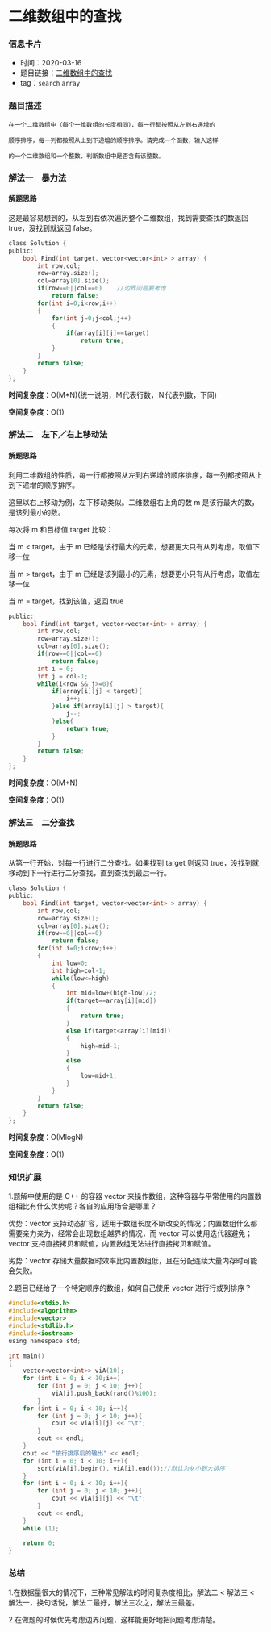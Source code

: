 # 二维数组中的查找
### 信息卡片
- 时间：2020-03-16
- 题目链接：[二维数组中的查找](https://www.nowcoder.com/practice/abc3fe2ce8e146608e868a70efebf62e?tpId=13&tqId=11154&tPage=1&rp=1&ru=/ta/coding-interviews&qru=/ta/coding-interviews/question-ranking)
- tag：`search` `array`
### 题目描述
```
在一个二维数组中（每个一维数组的长度相同），每一行都按照从左到右递增的

顺序排序，每一列都按照从上到下递增的顺序排序。请完成一个函数，输入这样

的一个二维数组和一个整数，判断数组中是否含有该整数。
```
### 解法一　暴力法
#### 解题思路
这是最容易想到的，从左到右依次遍历整个二维数组，找到需要查找的数返回 true，没找到就返回 false。
```C
class Solution {
public:
    bool Find(int target, vector<vector<int> > array) {
        int row,col;
        row=array.size();
        col=array[0].size();
        if(row==0||col==0)    //边界问题要考虑
            return false;
        for(int i=0;i<row;i++)
        {
            for(int j=0;j<col;j++)
            {
                if(array[i][j]==target)
                    return true;
            }
        }
        return false;
    }
};
```
**时间复杂度**：O(M*N)(统一说明，Ｍ代表行数，Ｎ代表列数，下同)

**空间复杂度**：O(1)

### 解法二　左下／右上移动法
#### 解题思路
利用二维数组的性质，每一行都按照从左到右递增的顺序排序，每一列都按照从上到下递增的顺序排序。

这里以右上移动为例，左下移动类似。二维数组右上角的数 m 是该行最大的数，是该列最小的数。

每次将 m 和目标值 target 比较：

当 m < target，由于 m 已经是该行最大的元素，想要更大只有从列考虑，取值下移一位

当 m > target，由于 m 已经是该列最小的元素，想要更小只有从行考虑，取值左移一位

当 m = target，找到该值，返回 true
```C
public:
    bool Find(int target, vector<vector<int> > array) {
        int row,col;
        row=array.size();
        col=array[0].size();
        if(row==0||col==0)
            return false;
        int i = 0;
        int j = col-1;
        while(i<row && j>=0){
            if(array[i][j] < target){
                i++;
            }else if(array[i][j] > target){
                j--;
            }else{
                return true;
            }
        }
        return false;
    }
};
```
**时间复杂度**：O(M+N)

**空间复杂度**：O(1)

### 解法三　二分查找
#### 解题思路
从第一行开始，对每一行进行二分查找。如果找到 target 则返回 true，没找到就移动到下一行进行二分查找，直到查找到最后一行。
```C
class Solution {
public:
    bool Find(int target, vector<vector<int> > array) {
        int row,col;
        row=array.size();
        col=array[0].size();
        if(row==0||col==0)
            return false;
        for(int i=0;i<row;i++)
        {
            int low=0;
            int high=col-1;
            while(low<=high)
            {
                int mid=low+(high-low)/2;
                if(target==array[i][mid])
                {
                    return true;
                }
                else if(target<array[i][mid])
                {
                    high=mid-1;
                }
                else
                {
                    low=mid+1;
                }
            }
        }
        return false;
    }
};
```
**时间复杂度**：O(MlogN)

**空间复杂度**：O(1)

### 知识扩展
1.题解中使用的是 C++ 的容器 vector 来操作数组，这种容器与平常使用的内置数组相比有什么优势呢？各自的应用场合是哪里？

优势：vector 支持动态扩容，适用于数组长度不断改变的情况；内置数组什么都需要亲力亲为，经常会出现数组越界的情况，而 vector 可以使用迭代器避免；vector 支持直接拷贝和赋值，内置数组无法进行直接拷贝和赋值。

劣势：vector 存储大量数据时效率比内置数组低，且在分配连续大量内存时可能会失败。

2.题目已经给了一个特定顺序的数组，如何自己使用 vector 进行行或列排序？
```C
#include<stdio.h>
#include<algorithm>
#include<vector>
#include<stdlib.h>
#include<iostream>
using namespace std;
 
int main()
{
	vector<vector<int>> viA(10);
	for (int i = 0; i < 10;i++)
		for (int j = 0; j < 10; j++){
			viA[i].push_back(rand()%100);
		}
	for (int i = 0; i < 10; i++){
		for (int j = 0; j < 10; j++){
			cout << viA[i][j] << "\t";
		}
		cout << endl;
	}
	cout << "按行排序后的输出" << endl;
	for (int i = 0; i < 10; i++){
		sort(viA[i].begin(), viA[i].end());//默认为从小到大排序
	}
	for (int i = 0; i < 10; i++){
		for (int j = 0; j < 10; j++){
			cout << viA[i][j] << "\t";
		}
		cout << endl;
	}
	while (1);
		
	return 0;
}
```
### 总结
1.在数据量很大的情况下，三种常见解法的时间复杂度相比，解法二 < 解法三 < 解法一，换句话说，解法二最好，解法三次之，解法三最差。

2.在做题的时候优先考虑边界问题，这样能更好地把问题考虑清楚。
